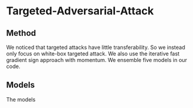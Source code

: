 # Targeted-Adversarial-Attack

## Method
We noticed that targeted attacks have little transferability. So we instead only focus on white-box targeted attack. We also use the iterative fast gradient sign approach with momentum. We ensemble five models in our code.

## Models
The models 
